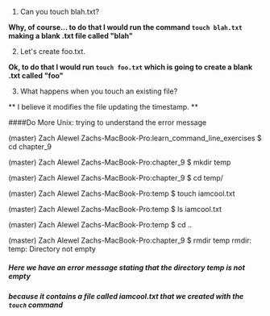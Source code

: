 1) Can you touch blah.txt?

**Why, of course... to do that I would run the command `touch blah.txt` making a blank .txt file called "blah"**

2) Let's create foo.txt.

**Ok, to do that I would run `touch foo.txt` which is going to create a blank .txt called "foo"**

3) What happens when you touch an existing file?

** I believe it modifies the file updating the timestamp. **

####Do More Unix: trying to understand the error message

(master) Zach Alewel
Zachs-MacBook-Pro:learn_command_line_exercises $ cd chapter_9

(master) Zach Alewel
Zachs-MacBook-Pro:chapter_9 $ mkdir temp

(master) Zach Alewel
Zachs-MacBook-Pro:chapter_9 $ cd temp/

(master) Zach Alewel
Zachs-MacBook-Pro:temp $ touch iamcool.txt

(master) Zach Alewel
Zachs-MacBook-Pro:temp $ ls
iamcool.txt

(master) Zach Alewel
Zachs-MacBook-Pro:temp $ cd ..

(master) Zach Alewel
Zachs-MacBook-Pro:chapter_9 $ rmdir temp
rmdir: temp: Directory not empty

##### Here we have an error message stating that the directory temp is not empty
##### because it contains a file called iamcool.txt that we created with the `touch` command
